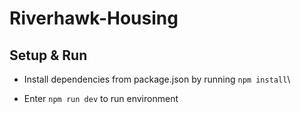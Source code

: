 # Riverhawk-Housing

## Setup & Run

- Install dependencies from package.json by running `npm install`\

- Enter `npm run dev` to run environment

